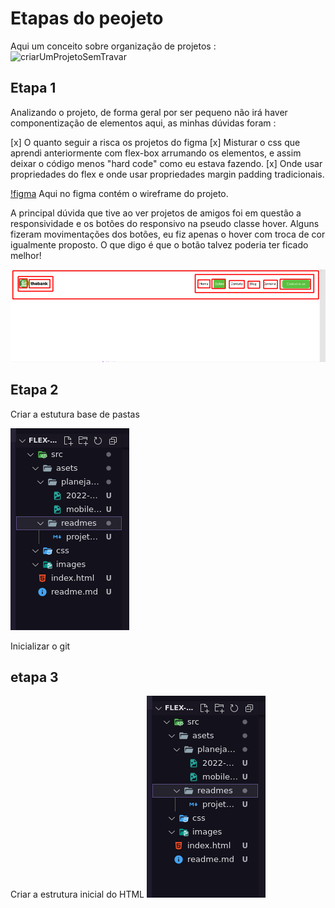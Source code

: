 # Etapas do peojeto
    
Aqui um conceito sobre organização de projetos : 
![criarUmProjetoSemTravar](https://rafinhadev.notion.site/Como-fazer-um-site-sem-travar-f7e14e5b0f60442dba352230d4af08ee)

## Etapa 1 

Analizando  o projeto, de forma geral por ser pequeno não irá haver componentização de elementos aqui, as minhas dúvidas foram : 

[x] O quanto seguir a risca os projetos do figma
[x] Misturar o css que aprendi anteriormente com flex-box arrumando os elementos, e assim deixar o código menos "hard code" como eu estava fazendo.
[x] Onde usar propriedades do flex e onde usar propriedades margin padding tradicionais.

[!figma](https://www.figma.com/file/DYk9DZr6urB9MZ4iNt1a61/Desafio-HTML-%2B-CSS?node-id=0%3A1)
Aqui no figma contém o wireframe do projeto.

A principal dúvida que tive ao ver projetos de amigos foi em questão a responsividade e os botões do responsivo na pseudo classe hover. 
Alguns fizeram movimentações dos botões, eu fiz apenas o hover com troca de cor igualmente proposto.
O que digo é que o botão talvez poderia ter ficado melhor! 

![ImagemDaAnalize](../planejamento/2022-11-05_03-09.png)

## Etapa 2

Criar a estutura base de pastas 

![EstruturaImagem](../planejamento/estruturaDePastas.png)

Inicializar o git

## etapa 3 

Criar a estrutura inicial do HTML 
![CodandoHTML](../planejamento/estruturaDePastas.png)